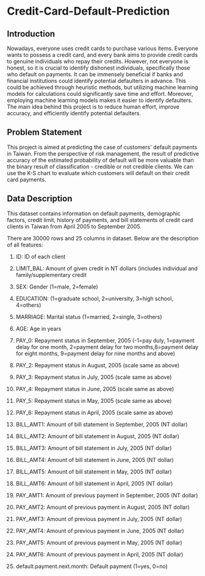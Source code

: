 # Credit-Card-Default-Prediction

## Introduction

Nowadays, everyone uses credit cards to purchase various items. Everyone wants to possess a credit card, and every bank aims to provide credit cards to genuine individuals who repay their credits. However, not everyone is honest, so it is crucial to identify dishonest individuals, specifically those who default on payments. It can be immensely beneficial if banks and financial institutions could identify potential defaulters in advance. This could be achieved through heuristic methods, but utilizing machine learning models for calculations could significantly save time and effort. Moreover, employing machine learning models makes it easier to identify defaulters. The main idea behind this project is to reduce human effort, improve accuracy, and efficiently identify potential defaulters.

## Problem Statement

This project is aimed at predicting the case of customers' default payments in Taiwan. From the perspective of risk management, the result of predictive accuracy of the estimated probability of default will be more valuable than the binary result of classification - credible or not credible clients. We can use the K-S chart to evaluate which customers will default on their credit card payments.

## Data Description

This dataset contains information on default payments, demographic factors, credit limit, history of payments, and bill statements of credit card clients in Taiwan from April 2005 to September 2005.

There are 30000 rows and 25 columns in dataset. Below are the description of all features:

1. ID: ID of each client

2. LIMIT_BAL: Amount of given credit in NT dollars (includes individual and family/supplementary credit

3. SEX: Gender (1=male, 2=female)

4. EDUCATION: (1=graduate school, 2=university, 3=high school, 4=others)

5. MARRIAGE: Marital status (1=married, 2=single, 3=others)

6. AGE: Age in years

7. PAY_0: Repayment status in September, 2005 (-1=pay duly, 1=payment delay for one month, 2=payment delay for two months,8=payment delay for eight months, 9=payment delay for nine months and above)

8. PAY_2: Repayment status in August, 2005 (scale same as above)

9. PAY_3: Repayment status in July, 2005 (scale same as above)

10. PAY_4: Repayment status in June, 2005 (scale same as above)

11. PAY_5: Repayment status in May, 2005 (scale same as above)

12. PAY_6: Repayment status in April, 2005 (scale same as above)

13. BILL_AMT1: Amount of bill statement in September, 2005 (NT dollar)

14. BILL_AMT2: Amount of bill statement in August, 2005 (NT dollar)

15. BILL_AMT3: Amount of bill statement in July, 2005 (NT dollar)

16. BILL_AMT4: Amount of bill statement in June, 2005 (NT dollar)

17. BILL_AMT5: Amount of bill statement in May, 2005 (NT dollar)

18. BILL_AMT6: Amount of bill statement in April, 2005 (NT dollar)

19. PAY_AMT1: Amount of previous payment in September, 2005 (NT dollar)

20. PAY_AMT2: Amount of previous payment in August, 2005 (NT dollar)

21. PAY_AMT3: Amount of previous payment in July, 2005 (NT dollar)

22. PAY_AMT4: Amount of previous payment in June, 2005 (NT dollar)

23. PAY_AMT5: Amount of previous payment in May, 2005 (NT dollar)

24. PAY_AMT6: Amount of previous payment in April, 2005 (NT dollar)

25. default.payment.next.month: Default payment (1=yes, 0=no)

